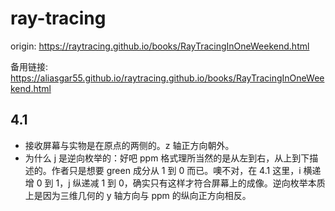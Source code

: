 # ray-tracing

origin: https://raytracing.github.io/books/RayTracingInOneWeekend.html

备用链接: https://aliasgar55.github.io/raytracing.github.io/books/RayTracingInOneWeekend.html

## 4.1 

- 接收屏幕与实物是在原点的两侧的。z 轴正方向朝外。
- 为什么 j 是逆向枚举的：好吧 ppm 格式理所当然的是从左到右，从上到下描述的。作者只是想要 green 成分从 1 到 0 而已。噢不对，在 4.1 这里，i 横递增 0 到 1，j 纵递减 1 到 0，确实只有这样才符合屏幕上的成像。逆向枚举本质上是因为三维几何的 y 轴方向与 ppm 的纵向正方向相反。
